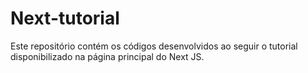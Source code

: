 # Next-tutorial
Este repositório contém os códigos desenvolvidos ao seguir o tutorial disponibilizado na página principal do Next JS.
